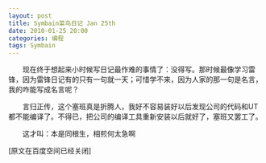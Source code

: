 ```yaml
---
layout: post
title: Symbain菜鸟日记 Jan 25th
date: 2010-01-25 20:00
categories: 编程
tags: Symbain
---
```



　　现在终于想起来小时候写日记最作难的事情了：没得写。那时候最像学习雷锋，因为雷锋日记有的只有一句就一天；可惜学不来，因为人家的那一句是名言，我的咋能写成名言呢？

<!-- more -->



　　言归正传，这个塞班真是折腾人，我好不容易装好以后发现公司的代码和UT都不能编译了。不得已，把公司的编译工具重新安装以后就好了，塞班又罢工了。

　　这才叫：本是同根生，相煎何太急啊

[原文在百度空间已经关闭]

